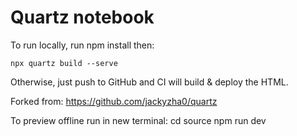 # Quartz notebook

To run locally, run npm install then:

```
npx quartz build --serve
```

Otherwise, just push to GitHub and CI will build & deploy the HTML.

Forked from: https://github.com/jackyzha0/quartz

To preview offline run in new terminal:
    cd source
    npm run dev


